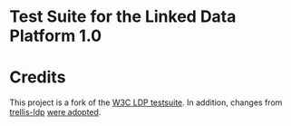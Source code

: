 # Test Suite for the Linked Data Platform 1.0

# Credits
This project is a fork of the [W3C LDP testsuite](http://w3c.github.io/ldp-testsuite).
In addition, changes from [trellis-ldp](https://github.com/trellis-ldp/ldp-testsuite) [were adopted](https://github.com/skodapetr/ldp-testsuite/pull/1).
